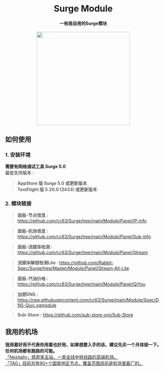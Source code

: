 <h1 align="center">Surge Module</h1>

<h4 align="center">一些我自用的Surge模块 </h4>

<p align="center">
<img src="https://raw.githubusercontent.com/cc63/Surge/main/Module.PNG" width="300"></p>

## 如何使用
### 1. 安装环境
**需要有网络调试工具 Surge 5.0**<br>
最低支持版本 :<br>
>**AppStore 版 Surge 5.0 或更新版本**<br>
>**TestFlight 版 5.20.0 (2433) 或更新版本**

### 2. 模块链接

> **面板-节点信息 :** https://github.com/cc63/Surge/tree/main/Module/Panel/IP-info<br>

> **面板-机场信息 :** https://github.com/cc63/Surge/tree/main/Module/Panel/Sub-info<br>

> **面板-流媒体检测 :** https://github.com/cc63/Surge/tree/main/Module/Panel/Stream<br>

> **流媒体解锁检测Lite :** https://github.com/Rabbit-Spec/Surge/tree/Master/Module/Panel/Stream-All-Lite<br>

> **面板-汽油价格 :** https://github.com/cc63/Surge/tree/main/Module/Panel/QiYou<br>

> **加密DNS :** https://raw.githubusercontent.com/cc63/Surge/main/Module/Spec/DNS-Quic.sgmodule<br>

> **Sub-Store :** https://github.com/sub-store-org/Sub-Store <br>


## 我用的机场
**我用着好用不代表你用着也好用，如果想要入手的话，建议先买一个月体验一下。任何机场都有跑路的可能。**<br>
[「Nexitally」佩奇家主站，一家全线中转线路的高端机场。](https://nxboom.com/signupbyemail.aspx?MemberCode=0b532ff85dda43e595fb1ae17843ae6d20211110231626) <br>
[「TAG」目前共有90+个国家地区节点，覆盖范围目前是机场里最广的。](https://tagss01.pro/#/auth/hlnIqYOx) <br>
